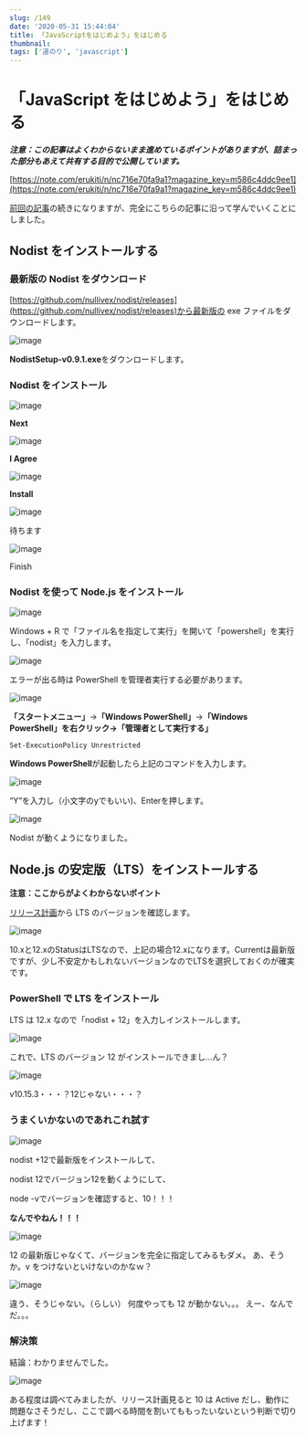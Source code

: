 ```yaml
---
slug: /149
date: '2020-05-31 15:44:04'
title: 「JavaScriptをはじめよう」をはじめる
thumbnail:
tags: ['道のり', 'javascript']
---
```


# 「JavaScript をはじめよう」をはじめる

**_注意：この記事はよくわからないまま進めているポイントがありますが、詰まった部分もあえて共有する目的で公開しています。_**

[https://note.com/erukiti/n/nc716e70fa9a1?magazine_key=m586c4ddc9ee1](https://note.com/erukiti/n/nc716e70fa9a1?magazine_key=m586c4ddc9ee1)

[前回の記事](https://totolog34.com/141/)の続きになりますが、完全にこちらの記事に沿って学んでいくことにしました。

## Nodist をインストールする

### 最新版の Nodist をダウンロード
[https://github.com/nullivex/nodist/releases](https://github.com/nullivex/nodist/releases)から最新版の exe ファイルをダウンロードします。

![image](../../../../images/2020/05/image-34.png)

**NodistSetup-v0.9.1.exe**をダウンロードします。

### Nodist をインストール

![image](../../../../images/2020/05/image-35.png)

**Next**

![image](../../../../images/2020/05/image-36.png)

**I Agree**

![image](../../../../images/2020/05/image-37.png)

**Install**

![image](../../../../images/2020/05/image-38.png)

待ちます

![image](../../../../images/2020/05/image-39.png)

Finish

### Nodist を使って Node.js をインストール

![image](../../../../images/2020/05/image-40.png)

Windows + R で「ファイル名を指定して実行」を開いて「powershell」を実行し、「nodist」を入力します。

![image](../../../../images/2020/05/image-41.png)

エラーが出る時は PowerShell を管理者実行する必要があります。

![image](../../../../images/2020/05/image-42.png)

**「スタートメニュー」**→**「Windows PowerShell」**→**「Windows PowerShell」**を右クリック→**「管理者として実行する」**

```
Set-ExecutionPolicy Unrestricted
```

**Windows PowerShell**が起動したら上記のコマンドを入力します。

![image](../../../../images/2020/05/image-43.png)

“Y”を入力し（小文字のyでもいい)、Enterを押します。

![image](../../../../images/2020/05/image-44.png)

Nodist が動くようになりました。

## Node.js の安定版（LTS）をインストールする

**注意：ここからがよくわからないポイント**

[リリース計画](https://github.com/nodejs/Release)から LTS のバージョンを確認します。

![image](../../../../images/2020/05/image-45.png)

10.xと12.xのStatusはLTSなので、上記の場合12.xになります。Currentは最新版ですが、少し不安定かもしれないバージョンなのでLTSを選択しておくのが確実です。

### PowerShell で LTS をインストール

LTS は 12.x なので「nodist + 12」を入力しインストールします。

![image](../../../../images/2020/05/image-46.png)

これで、LTS のバージョン 12 がインストールできまし...ん？

![image](../../../../images/2020/05/image-47.png)

v10.15.3・・・？12じゃない・・・？

### うまくいかないのであれこれ試す

![image](../../../../images/2020/05/image-48.png)

nodist +12で最新版をインストールして、

nodist 12でバージョン12を動くようにして、

node -vでバージョンを確認すると、10！！！

**なんでやねん！！！**

![image](../../../../images/2020/05/image-49.png)

12 の最新版じゃなくて、バージョンを完全に指定してみるもダメ。
あ、そうか。v をつけないといけないのかなｗ？

![image](../../../../images/2020/05/image-50.png)

違う、そうじゃない。（らしい）
何度やっても 12 が動かない。。。
えー、なんでだ。。。

### 解決策

結論：わかりませんでした。

![image](../../../../images/2020/05/image-51.png)

ある程度は調べてみましたが、リリース計画見ると 10 は Active だし、動作に問題なさそうだし、ここで調べる時間を割いてももったいないという判断で切り上げます！
